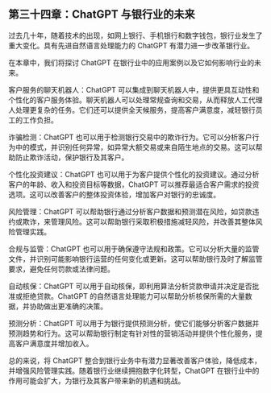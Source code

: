 ## 第三十四章：ChatGPT 与银行业的未来

过去几十年，随着技术的出现，如网上银行、手机银行和数字钱包，银行业发生了重大变化。具有先进自然语言处理能力的 ChatGPT 有潜力进一步改革银行业。

在本章中，我们将探讨 ChatGPT 在银行业中的应用案例以及它如何影响行业的未来。

客户服务的聊天机器人：ChatGPT 可以集成到聊天机器人中，提供更具互动性和个性化的客户服务体验。聊天机器人可以处理常规查询和交易，从而释放人工代理人处理更复杂的任务。它们还可以提供全天候服务，提高客户满意度，减轻银行员工的工作负担。

诈骗检测：ChatGPT 也可以用于检测银行交易中的欺诈行为。它可以分析客户行为中的模式，并识别任何异常，如异常大额交易或来自陌生地点的交易。这可以帮助防止欺诈活动，保护银行及其客户。

个性化投资建议：ChatGPT 也可以用于为客户提供个性化的投资建议。通过分析客户的年龄、收入和投资目标等数据，ChatGPT 可以推荐最适合客户需求的投资选项。这可以改善客户的整体投资体验，增加客户对银行的忠诚度。

风险管理：ChatGPT 可以帮助银行通过分析客户数据和预测潜在风险，如贷款违约或欺诈，来管理风险。这可以帮助银行采取积极措施减轻风险，并改善其整体风险管理实践。

合规与监管：ChatGPT 也可以用于确保遵守法规和政策。它可以分析大量的监管文件，并识别可能影响银行运营的任何变化或更新。这可以帮助银行及时了解监管要求，避免任何罚款或法律问题。

自动核保：ChatGPT 可以用于自动核保，即利用算法分析贷款申请并决定是否批准或拒绝贷款。ChatGPT 的自然语言处理能力可以帮助分析核保所需的大量数据，并协助做出更准确的决策。

预测分析：ChatGPT 可以用于为银行提供预测分析，使它们能够分析客户数据并预测趋势和行为。这可以帮助银行制定有针对性的营销活动并提供个性化服务，提高客户满意度并增加收入。

总的来说，将 ChatGPT 整合到银行业务中有潜力显著改善客户体验，降低成本，并增强风险管理实践。随着银行业继续拥抱数字化转型，ChatGPT 在银行业中的作用可能会扩大，为银行及其客户带来新的机遇和挑战。
